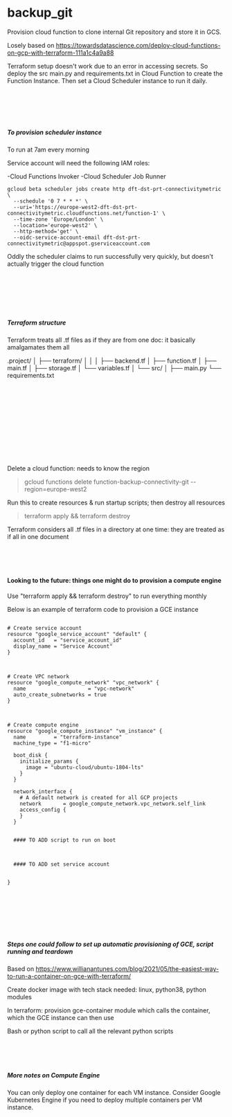 # backup_git

Provision cloud function to clone internal Git repository and store it in GCS.

Losely based on https://towardsdatascience.com/deploy-cloud-functions-on-gcp-with-terraform-111a1c4a9a88

Terraform setup doesn't work due to an error in accessing secrets. So deploy the src main.py and requirements.txt in Cloud Function to create the Function Instance. Then set a Cloud Scheduler instance to run it daily.


<br>
<br>
<br>
<br>

##### To provision scheduler instance

To run at 7am every morning

Service account will need the following IAM roles:

-Cloud Functions Invoker
-Cloud Scheduler Job Runner

```
gcloud beta scheduler jobs create http dft-dst-prt-connectivitymetric \
  --schedule '0 7 * * *' \
  --uri='https://europe-west2-dft-dst-prt-connectivitymetric.cloudfunctions.net/function-1' \
  --time-zone 'Europe/London' \
  --location='europe-west2' \
  --http-method='get' \
  --oidc-service-account-email dft-dst-prt-connectivitymetric@appspot.gserviceaccount.com
```

Oddly the scheduler claims to run successfully very quickly, but doesn't actually trigger the cloud function

<br>
<br>
<br>
<br>
<br>

##### Terraform structure

Terraform treats all .tf files as if they are from one doc: it basically amalgamates them all

.project/
│ 
├── terraform/
│    │
│    ├── backend.tf
│    ├── function.tf
│    ├── main.tf
│    ├── storage.tf
│    └── variables.tf
│
└── src/
     │
     ├── main.py 
     └── requirements.txt









<br>
<br>
<br>
<br>
<br>
<br>
<br>
<br>
<br>
<br>


Delete a cloud function: needs to know the region

> gcloud functions delete function-backup-connectivity-git --region=europe-west2




Run this to create resources & run startup scripts; then destroy all resources

> terraform apply && terraform destroy



Terraform considers all .tf files in a directory at one time: they are treated as if all in one document



<br>
<br>
<br>


#### Looking to the future: things one might do to provision a compute engine

Use "terraform apply && terraform destroy" to run everything monthly

Below is an example of terraform code to provision a GCE instance

```

# Create service account
resource "google_service_account" "default" {
  account_id   = "service_account_id"
  display_name = "Service Account"
}



# Create VPC network
resource "google_compute_network" "vpc_network" {
  name                    = "vpc-network"
  auto_create_subnetworks = true
}



# Create compute engine
resource "google_compute_instance" "vm_instance" {
  name         = "terraform-instance"
  machine_type = "f1-micro"

  boot_disk {
    initialize_params {
      image = "ubuntu-cloud/ubuntu-1804-lts"
    }
  }

  network_interface {
    # A default network is created for all GCP projects
    network       = google_compute_network.vpc_network.self_link
    access_config {
    }
  }


  #### TO ADD script to run on boot



  #### TO ADD set service account
  

}




```


<br>
<br>
<br>

##### Steps one could follow to set up automatic provisioning of GCE, script running and teardown

Based on https://www.willianantunes.com/blog/2021/05/the-easiest-way-to-run-a-container-on-gce-with-terraform/

Create docker image with tech stack needed: linux, python38, python modules

In terraform: provision gce-container module which calls the container, which the GCE instance can then use

Bash or python script to call all the relevant python scripts



<br>
<br>
<br>

##### More notes on Compute Engine

You can only deploy one container for each VM instance. Consider Google Kubernetes Engine if you need to deploy multiple containers per VM instance.









